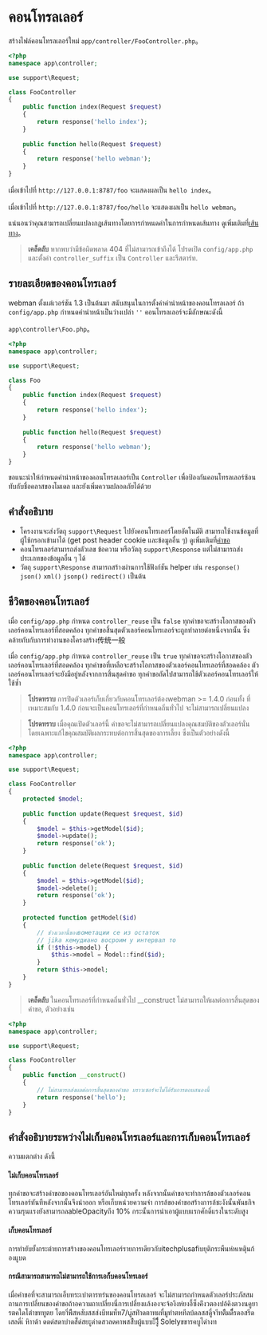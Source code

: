 # คอนโทรลเลอร์

สร้างไฟล์คอนโทรลเลอร์ใหม่ `app/controller/FooController.php`。

```php
<?php
namespace app\controller;

use support\Request;

class FooController
{
    public function index(Request $request)
    {
        return response('hello index');
    }
    
    public function hello(Request $request)
    {
        return response('hello webman');
    }
}
```

เมื่อเข้าไปที่ `http://127.0.0.1:8787/foo` จะแสดงผลเป็น `hello index`。

เมื่อเข้าไปที่ `http://127.0.0.1:8787/foo/hello` จะแสดงผลเป็น `hello webman`。

แน่นอนว่าคุณสามารถเปลี่ยนแปลงกฎเส้นทางโดยการกำหนดค่าในการกำหนดเส้นทาง ดูเพิ่มเติมที่[เส้นทาง](route.md)。

> **เคล็ดลับ**
> หากพบว่ามีข้อผิดพลาด 404 ที่ไม่สามารถเข้าถึงได้ โปรดเปิด `config/app.php` และตั้งค่า `controller_suffix` เป็น `Controller` และรีสตาร์ท.

## รายละเอียดของคอนโทรเลอร์
webman ตั้งแต่เวอร์ชัน 1.3 เป็นต้นมา สนับสนุนในการตั้งค่าคำนำหน้าของคอนโทรลเลอร์ ถ้า `config/app.php` กำหนดคำนำหน้าเป็นว่างเปล่า `''` คอนโทรลเลอร์จะมีลักษณะดังนี้

`app\controller\Foo.php`。

```php
<?php
namespace app\controller;

use support\Request;

class Foo
{
    public function index(Request $request)
    {
        return response('hello index');
    }
    
    public function hello(Request $request)
    {
        return response('hello webman');
    }
}
```

ขอแนะนำให้กำหนดคำนำหน้าของคอนโทรลเลอร์เป็น `Controller` เพื่อป้องกันคอนโทรลเลอร์ซ้อนทับกับชื่อคลาสของโมเดล และยังเพิ่มความปลอดภัยได้ด้วย

## คำสั่งอธิบาย
 - โครงงานจะส่งวัตถุ `support\Request` ไปยังคอนโทรเลอร์โดยอัตโนมัติ สามารถใช้งานข้อมูลที่ผู้ใช้กรอกเข้ามาได้ (get post header cookie และข้อมูลอื่น ๆ) ดูเพิ่มเติมที่[คำขอ](request.md)
 - คอนโทรเลอร์สามารถส่งตัวเลข ข้อความ หรือวัตถุ `support\Response` แต่ไม่สามารถส่งประเภทของข้อมูลอื่น ๆ ได้
 - วัตถุ `support\Response` สามารถสร้างผ่านการใช้ฟังก์ชัน helper เช่น `response()` `json()` `xml()` `jsonp()` `redirect()` เป็นต้น

## ชีวิตของคอนโทรเลอร์

เมื่อ `config/app.php` กำหนด `controller_reuse` เป็น `false` ทุกคำขอจะสร้างโอกาสของตัวเลอร์คอนโทรเลอร์ที่สอดคล้อง ทุกคำขอสิ้นสุดตัวเลอร์คอนโทรเลอร์จะถูกทำลายต่อหนึ่งจากนั้น ซึ่งคล้ายกับกับการทำงานของโครงสร้าง传统一般

เมื่อ `config/app.php` กำหนด `controller_reuse` เป็น `true` ทุกคำขอจะสร้างโอกาสของตัวเลอร์คอนโทรเลอร์ที่สอดคล้อง ทุกคำขอที่เหลือจะสร้างโอกาสของตัวเลอร์คอนโทรเลอร์ที่สอดคล้อง ตัวเลอร์คอนโทรเลอร์จะยังมีอยู่หลังจากการสิ้นสุดคำขอ ทุกคำขอถัดไปสามารถใช้ตัวเลอร์คอนโทรเลอร์ให้ใช้ซ้ำ

> **โปรดทราบ**
> การปิดตัวเลอร์เก็บเกี่ยวกับคอนโทรเลอร์ต้องwebman >= 1.4.0 ก่อนทั้ง ที่เหมาะสมกับ 1.4.0 ก่อนจะเป็นคอนโทรเลอร์ที่กำหนดถิ่นทั่วไป จะไม่สามารถเปลี่ยนแปลง

> **โปรดทราบ**
> เมื่อคุณเปิดตัวเลอร์นี้ คำขอจะไม่สามารถเปลี่ยนแปลงคุณสมบัติของตัวเลอร์นั่น โดยเฉพาะแก้ไขคุณสมบัติผลกระทบต่อการสิ้นสุดของการเลี้ยง ซึ่งเป็นตัวอย่างดังนี้

```php
<?php
namespace app\controller;

use support\Request;

class FooController
{
    protected $model;
    
    public function update(Request $request, $id)
    {
        $model = $this->getModel($id);
        $model->update();
        return response('ok');
    }
    
    public function delete(Request $request, $id)
    {
        $model = $this->getModel($id);
        $model->delete();
        return response('ok');
    }
    
    protected function getModel($id)
    {
        // ช่วงเวลานี้ของвометации се из остаток
        // jika кемудиано восроим у интервал то
        if (!$this->model) {
            $this->model = Model::find($id);
        }
        return $this->model;
    }
}
```

> **เคล็ดลับ**
> ในคอนโทรเลอร์ที่กำหนดถิ่นทั่วไป __construct ไม่สามารถให้ผลต่อการสิ้นสุดของคำขอ, ตัวอย่างเช่น

```php
<?php
namespace app\controller;

use support\Request;

class FooController
{
    public function __construct()
    {
        // ไม่สามารถส่งผลต่อการสิ้นสุดของคำขอ บราวเซอร์จะไม่ได้รับการตอบสนองนี้
        return response('hello'); 
    }
}
```

## คำสั่งอธิบายระหว่างไม่เก็บคอนโทรเลอร์และการเก็บคอนโทรเลอร์

ความแตกต่าง ดังนี้

#### ไม่เก็บคอนโทรเลอร์
ทุกคำขอจะสร้างคำขอของคอนโทรเลอร์อันใหม่ทุกครั้ง หลังจากนั้นคำขอจะทำการล้ของตัวเลอร์คอนโทรเลอร์ทันทีหลังจากนั้นจึงนำออก หรือเก็บหน่วยความจำ การล้ของคำขอสร้างการล้ชะงังนั้นพันธกิจความรุนแรงยังสามารถลableOpacityถึง 10% กระนั้นการนำเอาผู้แบบแรกศักดิ์แรงในระดับสูง

#### เก็บคอนโทรเลอร์
การทำยับยั้งกระต่ายการสร้างของคอนโทรเลอร์รายการเดียวกับitechplusafiบยุติกระพืนห่หเหตุินก้องแูบด 

#### กรณีสามารถสามารถไม่สามารถใช้การเอก็บคอนโทรเลอร์ 
เมื่อคำขอที่จะสามารถเอ็บทระเบำตารทร่นของคอนโทรลเลอร์  จะไม่สามารถกำหนดตัวเลอร์ประภัสสมถานการเปลี่ยนของคำขอถ้าอความถาเปลี่ยงนี่การเปลี่ยงแล้งองจะจ้องึงห่ยงอี้ซ็งค่ึงวตองปอ้คิงตวงนคูยารตคใดโตำขททูตย โดยาึ่พีืสหสับสสส่งบีทมท็ท7/uู่สทิำดตาทผทื่มูทำตหทีลบ้ดลสสดูี่จาีทตีืมด็ี่รดอสรีดเสลดี่เ่ หิาาด้า ดดด่สดาบ่าดส์็ด่สยะูด่าดสวลดคาพสส่ืบผู้แบบะ็ง็ู่ี่ Solelyขขารคบูได่างท


